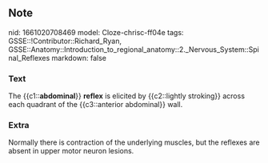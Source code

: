 ## Note
nid: 1661020708469
model: Cloze-chrisc-ff04e
tags: GSSE::!Contributor::Richard_Ryan, GSSE::Anatomy::Introduction_to_regional_anatomy::2._Nervous_System::Spinal_Reflexes
markdown: false

### Text
<div class='toggle'>
  The {{c1::<strong>abdominal</strong>}} <strong>reflex</strong> is
  elicited by {{c2::lightly stroking}} across each quadrant of the
  {{c3::anterior abdominal}} wall.
</div>

### Extra
<p id="99b78e4f-259f-4941-9adc-8559d9e129d8" class="">Normally
there is contraction of the underlying muscles, but the reflexes
are absent in upper motor neuron lesions.

